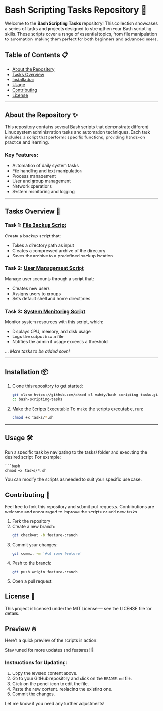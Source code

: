 # Bash Scripting Tasks Repository 🚀

Welcome to the **Bash Scripting Tasks** repository! This collection showcases a series of tasks and projects designed to strengthen your Bash scripting skills. These scripts cover a range of essential topics, from file manipulation to automation, making them perfect for both beginners and advanced users.

## Table of Contents 📋

- [About the Repository](#about-the-repository)
- [Tasks Overview](#tasks-overview)
- [Installation](#installation)
- [Usage](#usage)
- [Contributing](#contributing)
- [License](#license)

---

## About the Repository ✨

This repository contains several Bash scripts that demonstrate different Linux system administration tasks and automation techniques. Each task includes a script that performs specific functions, providing hands-on practice and learning.

### Key Features:
- Automation of daily system tasks
- File handling and text manipulation
- Process management
- User and group management
- Network operations
- System monitoring and logging

---

## Tasks Overview 📝

### Task 1: [**File Backup Script**](tasks/task1-backup.sh)
Create a backup script that:
- Takes a directory path as input
- Creates a compressed archive of the directory
- Saves the archive to a predefined backup location

### Task 2: [**User Management Script**](tasks/task2-user-management.sh)
Manage user accounts through a script that:
- Creates new users
- Assigns users to groups
- Sets default shell and home directories

### Task 3: [**System Monitoring Script**](tasks/task3-system-monitoring.sh)
Monitor system resources with this script, which:
- Displays CPU, memory, and disk usage
- Logs the output into a file
- Notifies the admin if usage exceeds a threshold

... _More tasks to be added soon!_

---

## Installation 📦

1. Clone this repository to get started:
    ```bash
    git clone https://github.com/ahmed-el-mahdy/bash-scripting-tasks.git
    cd bash-scripting-tasks

2. Make the Scripts Executable
    To make the scripts executable, run:
    ```bash
    chmod +x tasks/*.sh

-----------

## Usage 🛠️
 Run a specific task by navigating to the tasks/ folder and executing the desired script. For example:
   
    ```bash
    chmod +x tasks/*.sh
    
You can modify the scripts as needed to suit your specific use case.

## Contributing 🤝

Feel free to fork this repository and submit pull requests. Contributions are welcome and encouraged to improve the scripts or add new tasks.

1. Fork the repository
2. Create a new branch:
    ```bash
    git checkout -b feature-branch

3. Commit your changes:
    ```bash
    git commit -m 'Add some feature'

4. Push to the branch:
    ```bash
    git push origin feature-branch

6. Open a pull request:

## License 📜
This project is licensed under the MIT License — see the LICENSE file for details.

## Preview 🔥
Here’s a quick preview of the scripts in action:

Stay tuned for more updates and features! 🚀

### Instructions for Updating:
1. Copy the revised content above.
2. Go to your GitHub repository and click on the `README.md` file.
3. Click on the pencil icon to edit the file.
4. Paste the new content, replacing the existing one.
5. Commit the changes.

Let me know if you need any further adjustments!

